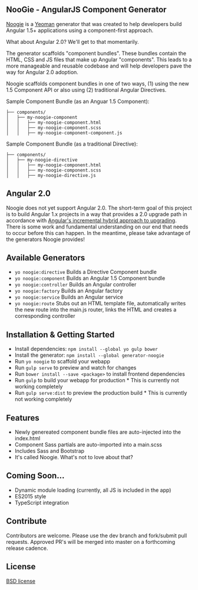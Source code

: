 ## NooGie - AngularJS Component Generator
[Noogie](http://noogie.io) is a [Yeoman](http://yeoman.io) generator that was created to help developers build Angular 1.5+ applications using a component-first approach.

What about Angular 2.0? We'll get to that momentarily.

The generator scaffolds "component bundles". These bundles contain the HTML, CSS and JS files that make up Angular "components". This leads to a more manageable and reusable codebase and will help developers pave the way for Angular 2.0 adoption.

Noogie scaffolds component bundles in one of two ways, (1) using the new 1.5 Component API or also using (2) traditional Angular Directives.

Sample Component Bundle (as an Anguar 1.5 Component):
```
├── components/
│   ├── my-noogie-component
│   │   ├── my-noogie-component.html
│   │   ├── my-noogie-component.scss
│   │   ├── my-noogie-component-component.js
```

Sample Component Bundle (as a traditional Directive):
```
├── components/
│   ├── my-noogie-directive
│   │   ├── my-noogie-component.html
│   │   ├── my-noogie-component.scss
│   │   ├── my-noogie-directive.js
```

## Angular 2.0

Noogie does not yet support Angular 2.0. The short-term goal of this project is to build Angular 1.x projects in a way that provides a 2.0 upgrade path in accordance with [Angular's incremental hybrid approach to upgrading](https://angular.io/docs/ts/latest/guide/upgrade.html). There is some work and fundamental understanding on our end that needs to occur before this can happen. In the meantime, please take advantage of the generators Noogie provides!

## Available Generators
- `yo noogie:directive` Builds a Directive Component bundle
- `yo noogie:component` Builds an Angular 1.5 Component bundle
- `yo noogie:controller` Builds an Angular controller
- `yo noogie:factory` Builds an Angular factory 
- `yo noogie:service` Builds an Angular service
- `yo noogie:route` Stubs out an HTML template file, automatically writes the new route into the main.js router, links the HTML and creates a corresponding controller

## Installation & Getting Started

- Install dependencies: `npm install --global yo gulp bower`
- Install the generator: `npm install --global generator-noogie`
- Run `yo noogie` to scaffold your webapp
- Run `gulp serve` to preview and watch for changes
- Run `bower install --save <package>` to install frontend dependencies
- Run `gulp` to build your webapp for production * This is currently not working completely
- Run `gulp serve:dist` to preview the production build * This is currently not working completely

## Features
- Newly genereated component bundle files are auto-injected into the index.html
- Component Sass partials are auto-imported into a main.scss
- Includes Sass and Bootstrap
- It's called Noogie. What's not to love about that?

## Coming Soon...
- Dynamic module loading (currently, all JS is included in the app)
- ES2015 style
- TypeScript integration

## Contribute
Contributors are welcome. Please use the dev branch and fork/submit pull requests. Approved PR's will be merged into master on a forthcoming release cadence.

## License
[BSD license](http://opensource.org/licenses/bsd-license.php)
